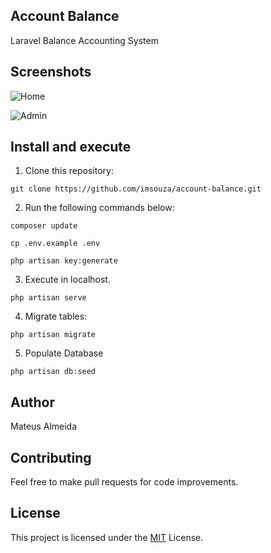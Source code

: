 ## Account Balance

Laravel Balance Accounting System 


## Screenshots

![Home](https://i.imgur.com/GxYkGso.png)

![Admin](https://i.imgur.com/BEU4E22.png)


## Install and execute

1) Clone this repository:

````
git clone https://github.com/imsouza/account-balance.git
````

2) Run the following commands below:

````
composer update

cp .env.example .env

php artisan key:generate
````

3) Execute in localhost.

````
php artisan serve
````

4) Migrate tables:

````
php artisan migrate
```` 

5) Populate Database

````
php artisan db:seed
````

## Author

Mateus Almeida


## Contributing

Feel free to make pull requests for code improvements.


## License

This project is licensed under the [MIT](https://github.com/imsouza/account-balance/blob/master/LICENSE) License.